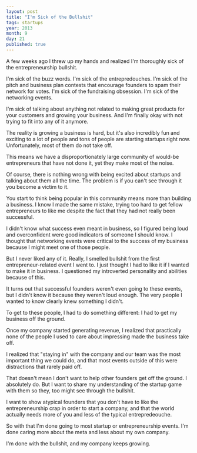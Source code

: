 ```yaml
---
layout: post
title: "I'm Sick of the Bullshit"
tags: startups
year: 2013
month: 9
day: 21
published: true
---
```


A few weeks ago I threw up my hands and realized I'm thoroughly sick of the entrepreneurship bullshit.

I'm sick of the buzz words. I'm sick of the entrepredouches. I'm sick of the pitch and business plan contests that encourage founders to spam their network for votes. I'm sick of the fundraising obsession. I'm sick of the networking events.

I'm sick of talking about anything not related to making great products for your customers and growing your business. And I'm finally okay with not trying to fit into any of it anymore.

The reality is growing a business is hard, but it's also incredibly fun and exciting to a lot of people and tons of people are starting startups right now. Unfortunately, most of them do not take off.

This means we have a disproportionately large community of would-be entrepreneurs that have not done it, yet they make most of the noise.

Of course, there is nothing wrong with being excited about startups and talking about them all the time. The problem is if you can't see through it you become a victim to it.

You start to think being popular in this community means more than building a business. I know I made the same mistake, trying too hard to get fellow entrepreneurs to like me despite the fact that they had not really been successful.

I didn't know what success even meant in business, so I figured being loud and overconfident were good indicators of someone I should know. I thought that networking events were critical to the success of my business because I might meet one of those people.

But I never liked any of it. Really, I smelled bullshit from the first entrepreneur-related event I went to. I just thought I had to like it if I wanted to make it in business. I questioned my introverted personality and abilities because of this.

It turns out that successful founders weren't even going to these events, but I didn't know it because they weren't loud enough. The very people I wanted to know clearly knew something I didn't.

To get to these people, I had to do something different: I had to get my business off the ground.

Once my company started generating revenue, I realized that practically none of the people I used to care about impressing made the business take off.

I realized that "staying in" with the company and our team was the most important thing we could do, and that most events outside of this were distractions that rarely paid off.

That doesn't mean I don't want to help other founders get off the ground. I absolutely do. But I want to share my understanding of the startup game with them so they, too might see through the bullshit.

I want to show atypical founders that you don't have to like the entrepreneurship crap in order to start a company, and that the world actually needs more of you and less of the typical entrepredeouche.

So with that I'm done going to most startup or entrepreneurship events. I'm done caring more about the meta and less about my own company.

I'm done with the bullshit, and my company keeps growing.




